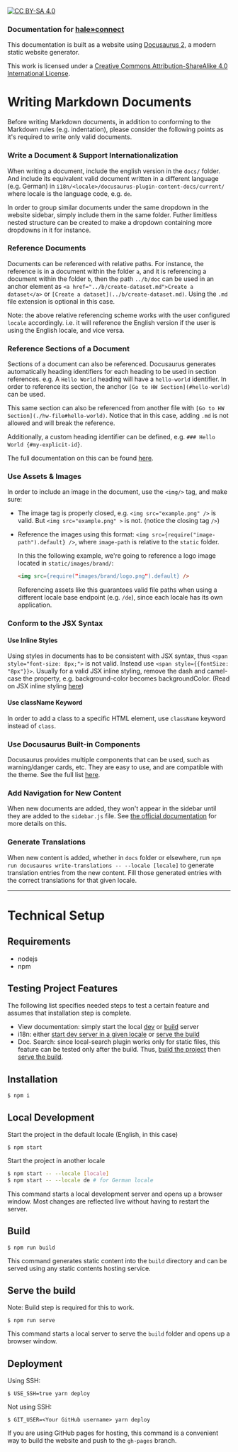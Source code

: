 [![CC BY-SA 4.0][cc-by-sa-shield]][cc-by-sa]

### Documentation for [hale»connect](https://wetransform.to/haleconnect/)

This documentation is built as a website using [Docusaurus 2](https://docusaurus.io/), a modern static website generator.

This work is licensed under a [Creative Commons Attribution-ShareAlike 4.0 International License][cc-by-sa].

[cc-by-sa]: http://creativecommons.org/licenses/by-sa/4.0/
[cc-by-sa-image]: https://licensebuttons.net/l/by-sa/4.0/88x31.png
[cc-by-sa-shield]: https://img.shields.io/badge/License-CC%20BY--SA%204.0-lightgrey.svg

# Writing Markdown Documents
Before writing Markdown documents, in addition to conforming to the Markdown rules (e.g. indentation), please consider the following points as it's required to write only valid documents.

### Write a Document & Support Internationalization
When writing a document, include the english version in the `docs/` folder. And include its equivalent valid document written in a different language (e.g. German) in `i18n/<locale>/docusaurus-plugin-content-docs/current/` where locale is the language code, e.g. `de`.

In order to group similar documents under the same dropdown in the website sidebar, simply include them in the same folder. Futher limitless nested structure can be created to make a dropdown containing more dropdowns in it for instance.

### Reference Documents
Documents can be referenced with relative paths. For instance, the reference is in a document within the folder `a`, and it is referencing a document within the folder `b`, then the path `../b/doc` can be used in an anchor element as `<a href="../b/create-dataset.md">Create a dataset</a>` or `[Create a dataset](../b/create-dataset.md)`. Using the `.md` file extension is optional in this case.

Note: the above relative referencing scheme works with the user configured `locale` accordingly. i.e. it will reference the English version if the user is using the English locale, and vice versa.

### Reference Sections of a Document
Sections of a document can also be referenced. Docusaurus generates automatically heading identifiers for each heading to be used in section references. e.g. A `Hello World` heading will have a `hello-world` identifier. In order to reference its section, the anchor `[Go to HW Section](#hello-world)` can be used. 

This same section can also be referenced from another file with `[Go to HW Section](./hw-file#hello-world)`. Notice that in this case, adding `.md` is not allowed and will break the reference. 

Additionally, a custom heading identifier can be defined, e.g. `### Hello World {#my-explicit-id}`.

The full documentation on this can be found [here](https://docusaurus.io/docs/next/markdown-features/toc#heading-ids).

### Use Assets & Images
In order to include an image in the document, use the `<img/>` tag, and make sure:
- The image tag is properly closed, e.g. `<img src="example.png" />` is valid. But `<img src="example.png" >` is not. (notice the closing tag `/>`)
- Reference the images using this format: `<img src={require("image-path").default} />`, where `image-path` is relative to the `static` folder.
  
  In this the following example, we're going to reference a logo image located in `static/images/brand/`: 
  ```md
  <img src={require("images/brand/logo.png").default} />
  ```
  Referencing assets like this guarantees valid file paths when using a different locale base endpoint (e.g. `/de`), since each locale has its own application.

### Conform to the JSX Syntax

#### Use Inline Styles
Using styles in documents has to be consistent with JSX syntax, thus `<span style="font-size: 8px;">` is not valid. Instead use `<span style={{fontSize: "8px"}}>`.
Usually for a valid JSX inline styling, remove the dash and camel-case the property, e.g. background-color becomes backgroundColor. (Read on JSX inline styling [here](https://www.w3schools.com/react/react_css.asp))

#### Use className Keyword
In order to add a class to a specific HTML element, use `className` keyword instead of `class`.

### Use Docusaurus Built-in Components
Docusaurus provides multiple components that can be used, such as warning/danger cards, etc. They are easy to use, and are compatible with the theme. See the full list [here](https://docusaurus.io/docs/markdown-features).

### Add Navigation for New Content
When new documents are added, they won't appear in the sidebar until they are added to the `sidebar.js` file. See [the official documentation](https://docusaurus.io/docs/sidebar/items) for more details on this.

### Generate Translations
When new content is added, whether in `docs` folder or elsewhere, run `npm run docusaurus write-translations -- --locale [locale]` to generate translation entries from the new content. Fill those generated entries with the correct translations for that given locale.

<hr/>

# Technical Setup

## Requirements
- nodejs
- npm

## Testing Project Features

The following list specifies needed steps to test a certain feature and assumes that installation step is complete.
- View documentation: simply start the local [dev](#local-development) or [build](#serve-the-build) server
- i18n: either [start dev server in a given locale](#local-development) or [serve the build](#serve-the-build)
- Doc. Search: since local-search plugin works only for static files, this feature can be tested only after the build. Thus, [build the project](#build) then [serve the build](#serve-the-build).

## Installation

```
$ npm i
```

## Local Development
Start the project in the default locale (English, in this case)
```
$ npm start
```

Start the project in another locale
```bash
$ npm start -- --locale [locale]
$ npm start -- --locale de # for German locale
```

This command starts a local development server and opens up a browser window. Most changes are reflected live without having to restart the server.

## Build

```
$ npm run build
```

This command generates static content into the `build` directory and can be served using any static contents hosting service.

## Serve the build
Note: Build step is required for this to work.

```
$ npm run serve
```
This command starts a local server to serve the `build` folder and opens up a browser window.

## Deployment

Using SSH:

```
$ USE_SSH=true yarn deploy
```

Not using SSH:

```
$ GIT_USER=<Your GitHub username> yarn deploy
```

If you are using GitHub pages for hosting, this command is a convenient way to build the website and push to the `gh-pages` branch.
